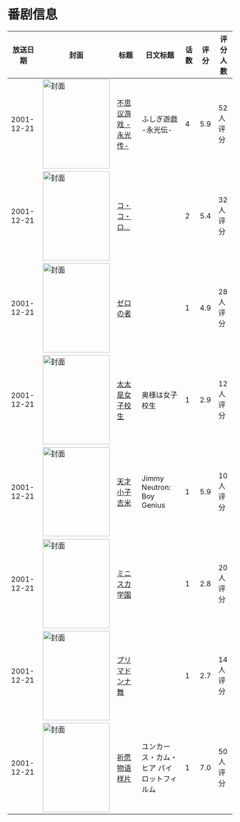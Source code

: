 # 番剧信息

|放送日期|封面|标题|日文标题|话数|评分|评分人数|
|---|---|---|---|---|---|---|
|2001-12-21|<img src="https://lain.bgm.tv/pic/cover/c/86/d5/39525_26S56.jpg" alt="封面" style="width:150px;height:200px;object-fit:cover;">|[不思议游戏 -永光传-](https://bangumi.tv/subject/39525)|ふしぎ遊戯 -永光伝-|4|5.9|52人评分|
|2001-12-21|<img src="https://bangumi.tv/img/no_icon_subject.png" alt="封面" style="width:150px;height:200px;object-fit:cover;">|[コ・コ・ロ…](https://bangumi.tv/subject/74288)||2|5.4|32人评分|
|2001-12-21|<img src="https://bangumi.tv/img/no_icon_subject.png" alt="封面" style="width:150px;height:200px;object-fit:cover;">|[ゼロの者](https://bangumi.tv/subject/81679)||1|4.9|28人评分|
|2001-12-21|<img src="https://bangumi.tv/img/no_icon_subject.png" alt="封面" style="width:150px;height:200px;object-fit:cover;">|[太太是女子校生](https://bangumi.tv/subject/111851)|奥様は女子校生|1|2.9|12人评分|
|2001-12-21|<img src="https://lain.bgm.tv/pic/cover/c/0c/cb/112893_06866.jpg" alt="封面" style="width:150px;height:200px;object-fit:cover;">|[天才小子吉米](https://bangumi.tv/subject/112893)|Jimmy Neutron: Boy Genius|1|5.9|10人评分|
|2001-12-21|<img src="https://bangumi.tv/img/no_icon_subject.png" alt="封面" style="width:150px;height:200px;object-fit:cover;">|[ミニスカ学園](https://bangumi.tv/subject/114055)||1|2.8|20人评分|
|2001-12-21|<img src="https://bangumi.tv/img/no_icon_subject.png" alt="封面" style="width:150px;height:200px;object-fit:cover;">|[プリマドンナ舞](https://bangumi.tv/subject/208185)||1|2.7|14人评分|
|2001-12-21|<img src="https://lain.bgm.tv/pic/cover/c/65/e1/322771_a2iI2.jpg" alt="封面" style="width:150px;height:200px;object-fit:cover;">|[祈愿物语 样片](https://bangumi.tv/subject/322771)|ユンカース・カム・ヒア パイロットフィルム|1|7.0|50人评分|
